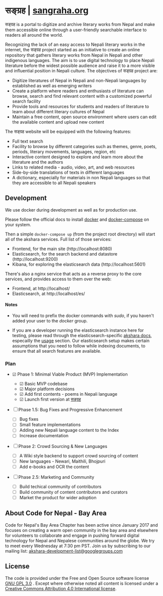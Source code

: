 # सङ्ग्रह | [sangraha.org](http://sangraha.org)

सङ्ग्रह is a portal to digitize and archive literary works from Nepal and make them accessible online through a user-friendly searchable interface to readers all around the world.

Recognizing the lack of an easy access to Nepali literary works in the internet, the सङ्ग्रह project started as an initiative to create an online repository that gathers literary works from Nepal in Nepali and other indigenous languages. The aim is to use digital technology to place Nepali literature before the widest possible audience and raise it to a more visible and influential position in Nepali culture. The objectives of सङ्ग्रह project are:

- Digitize literatures of Nepal in Nepali and non-Nepali languages by established as well as emerging writers
- Create a platform where readers and enthusiasts of literature can browse, search and find relevant content with a customized powerful search facility
- Provide tools and resources for students and readers of literature to learn about different literary cultures of Nepal
- Maintain a free content, open source environment where users can edit the available content and upload new content

The सङ्ग्रह website will be equipped with the following features:

- Full text search
- Facility to browse by different categories such as themes, genre, poets, periods, literary movements, languages, region, etc
- Interactive content designed to explore and learn more about the literature and the authors
- Links to related media - audio, video, art, and web resources
- Side-by-side translations of texts in different languages
- A dictionary, especially for materials in non Nepali languages so that they are accessible to all Nepali speakers


## Development

We use docker during development as well as for production use.

Please follow the official docs to install [docker](https://docs.docker.com/install/) and [docker-compose](https://docs.docker.com/compose/install/) on your system.

Then a simple `docker-compose up` (from the project root directory) will start all of the akshara services. Full list of those services:

* Frontend, for the main site (http://localhost:8080)
* Elasticsearch, for the search backend and datastore (http://localhost:9200)
* Kibana, for exploring the elasticsearch data (http://localhost:5601)

There's also a nginx service that acts as a reverse proxy to the core services, and provides access to them over the web:

* Frontend, at http://localhost/
* Elasticsearch, at http://localhost/es/

#### Notes

* You will need to prefix the docker commands with *sudo*, if you haven't added your user to the *docker* group.

* If you are a developer running the elasticsearch instance here for testing, please read through the elasticsearch-specific [akshara docs](elasticsearch/README.md), especailly the [usage](elasticsearch/README.md#usage) section. Our elasticsearch setup makes certain assumptions that you need to follow while indexing documents, to ensure that all search features are available.


### Plan
- ☑ Phase 1:  Minimal Viable Product (MVP) Implementation
    - ☑ Basic MVP codebase
    - ☑ Major platform decisions
    - ☑ Add first contents - poems in Nepali language
    - ☑ Launch first version at [सङ्ग्रह](http://sangraha.org)

- ☐ Phase 1.5: Bug Fixes and Progressive Enhancement
    - ☐ Bug fixes
    - ☐ Small feature implementations
    - ☐ Adding new Nepali language content to the Index
    - ☐ Increase documentation
  
- ☐ Phase 2: Crowd Sourcing & New Languages
    - ☐ A Wiki style backend to support crowd sourcing of content
    - ☐ New languages - Newari, Maithili, Bhojpuri
    - ☐ Add e-books and OCR the content
    
 - ☐ Phase 2.5: Marketing and Community
     - ☐ Build techical community of contributors
     - ☐ Build community of content contributors and curators 
     - ☐ Market the product for wider adoption
         
## About Code for Nepal - Bay Area

Code for Nepal's Bay Area Chapter has been active since January 2017 and focuses on creating a warm open community in the bay area and elsewhere for volunteers to collaborate and engage in pushing forward digital technology for Nepal and Nepalese communities around the globe. We try to meet every Wednesday at 7:30 pm PST. Join us by subscribing to our mailing list: akshara-development-list@googlegroups.com

## License

The code is provided under the Free and Open Source software license [GNU GPL 3.0](LICENSE) . Except where otherwise noted all content is licensed under a [Creative Commons Attribution 4.0 International license](https://creativecommons.org/licenses/by-sa/2.5/).
